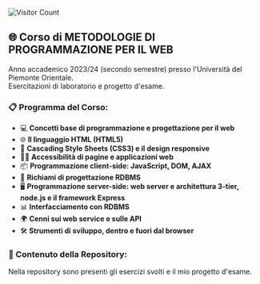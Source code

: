 ![Visitor Count](https://hits.seeyoufarm.com/api/count/incr/badge.svg?url=https://github.com/AlessandroZappatore/UNIUPO_METODOLOGIE_DI_PROGRAMMAZIONE_PER_IL_WEB&count_bg=%2379C83D&title_bg=%23555555&icon=github.svg&icon_color=%23E7E7E7&title=visitors&edge_flat=false)

## 🌐 Corso di **METODOLOGIE DI PROGRAMMAZIONE PER IL WEB**  
Anno accademico 2023/24 (secondo semestre) presso l'Università del Piemonte Orientale.  
Esercitazioni di laboratorio e progetto d'esame.

### 📋 Programma del Corso:  
- 💻 **Concetti base di programmazione e progettazione per il web**  
- 🌐 **Il linguaggio HTML (HTML5)**  
- 🎨 **Cascading Style Sheets (CSS3) e il design responsive**  
- 🧑‍🦯 **Accessibilità di pagine e applicazioni web**  
- 📦 **Programmazione client-side: JavaScript, DOM, AJAX**  
- 🔗 **Richiami di progettazione RDBMS**  
- 🖥️ **Programmazione server-side: web server e architettura 3-tier, node.js e il framework Express**  
- 📊 **Interfacciamento con RDBMS**  
- 🌍 **Cenni sui web service e sulle API**  
- 🛠️ **Strumenti di sviluppo, dentro e fuori dal browser**  

### 📂 Contenuto della Repository:  
Nella repository sono presenti gli esercizi svolti e il mio progetto d'esame.
